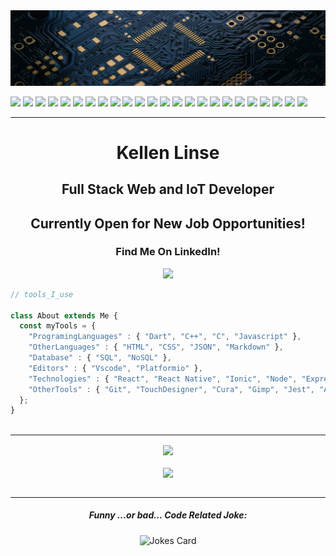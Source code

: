 <img src="./circuits.jpg">

<br>

![](https://img.shields.io/badge/Node.js-43853D?style=Plastic&logo=node.js&logoColor=white) 
![](https://img.shields.io/badge/JavaScript-F7DF1E?style=Plastic&logo=javascript&logoColor=black)
![](https://img.shields.io/badge/HTML5-E34F26?style=Plastic&logo=html5&logoColor=white)
![](https://img.shields.io/badge/CSS3-1572B6?style=Plastic&logo=css3&logoColor=white)
![](https://img.shields.io/badge/Sass-CC6699?style=Plastic&logo=sass&logoColor=white)
![](https://img.shields.io/badge/C-00599C?style=Plastic&logo=c&logoColor=white)
![](https://img.shields.io/badge/C%2B%2B-00599C?style=Plastic&logo=c%2B%2B&logoColor=white)
![](https://img.shields.io/badge/Dart-0175C2?style=Plastice&logo=dart&logoColor=white)
![](https://img.shields.io/badge/Markdown-000000?style=Plastic&logo=markdown&logoColor=white)
![](https://img.shields.io/badge/Express.js-404D59?style=Plastic&logo=express)
![](https://img.shields.io/badge/React-20232A?style=Plastic&logo=react&logoColor=61DAFB)
![](https://img.shields.io/badge/React_Native-20232A?style=Plastic&logo=react&logoColor=61DAFB)
![](https://img.shields.io/badge/Bootstrap-563D7C?style=Plastic&logo=bootstrap&logoColor=white)
![](https://img.shields.io/badge/Material--UI-0081CB?style=Plastic&logo=material-ui&logoColor=white)
![](https://img.shields.io/badge/Redux-593D88?style=Plastic&logo=redux&logoColor=white)
![](https://img.shields.io/badge/React_Router-CA4245?style=Plastic&logo=react-router&logoColor=white)
![](https://img.shields.io/badge/Flutter-02569B?style=Plastic&logo=flutter&logoColor=white)
![](https://img.shields.io/badge/MySQL-00000F?style=Plastic&logo=mysql&logoColor=white)
![](https://img.shields.io/badge/PostgreSQL-316192?style=Plastic&logo=postgresql&logoColor=white)
![](https://img.shields.io/badge/MongoDB-4EA94B?style=Plastic&logo=mongodb&logoColor=white)
![](https://img.shields.io/badge/SQLite-07405E?style=Plastic&logo=sqlite&logoColor=white)
![](https://img.shields.io/badge/Netlify-00C7B7?style=Plastic&logo=netlify&logoColor=white)
![](https://img.shields.io/badge/Heroku-430098?style=Plastic&logo=heroku&logoColor=white)
![](https://img.shields.io/badge/Amazon_AWS-232F3E?style=Plastic&logo=amazon-aws&logoColor=white)


---

<div align="center">
<h1> Kellen Linse </h1>
<h2> Full Stack Web and IoT Developer </h2>
<h2> Currently Open for New Job Opportunities! </h2>
<h3> Find Me On LinkedIn! </h3>
<a href="https://www.linkedin.com/in/Kellen-Linse/">
  <img src="https://img.shields.io/badge/LinkedIn-0077B5?style=Plastic&logo=linkedin&logoColor=white" />
</a>  

<div>

<div align="left">
  
```js
// tools_I_use 

class About extends Me { 
  const myTools = {  
    "ProgramingLanguages" : { "Dart", "C++", "C", "Javascript" },
    "OtherLanguages" : { "HTML", "CSS", "JSON", "Markdown" },
    "Database" : { "SQL", "NoSQL" },
    "Editors" : { "Vscode", "Platformio" },
    "Technologies" : { "React", "React Native", "Ionic", "Node", "Express", "Flutter", "Arduino" },
    "OtherTools" : { "Git", "TouchDesigner", "Cura", "Gimp", "Jest", "AWS"};
  };
}
  
``` 
<div> 


---

<div align="center" >
  <a  href="https://github.com/Kellen-Linse">
    <img align="center" src="https://github-readme-streak-stats.herokuapp.com/?user=Kellen-Linse&theme=blue-green" />
  </a>
</div> 
<br>
<div align="center" >
  <a  href="https://github.com/Kellen-Linse">
    <img align="center" src="https://github-readme-stats.vercel.app/api?username=Kellen-Linse&theme=blue-green" />
  </a>
</div> 
  <br>
  
---
<div align="center" >
  <h5> Funny ...or bad... Code Related Joke:  </h5>


![Jokes Card](https://readme-jokes.vercel.app/api/?bgColor=black&borderColor=white&qColor=%230CF574&aColor=%232F96C0)
</div> 
